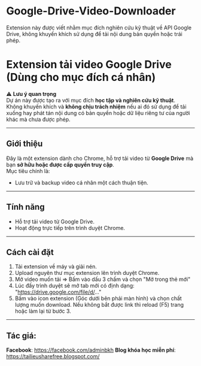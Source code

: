 # Google-Drive-Video-Downloader
Extension này được viết nhằm mục đích nghiên cứu kỹ thuật về API Google Drive, không khuyến khích sử dụng để tải nội dung bản quyền hoặc trái phép.

# Extension tải video Google Drive (Dùng cho mục đích cá nhân)

⚠️ **Lưu ý quan trọng**  
Dự án này được tạo ra với mục đích **học tập và nghiên cứu kỹ thuật**.  
Không khuyến khích và **không chịu trách nhiệm** nếu ai đó sử dụng để tải xuống hay phát tán nội dung có bản quyền hoặc dữ liệu riêng tư của người khác mà chưa được phép.

---

## Giới thiệu
Đây là một extension dành cho Chrome, hỗ trợ tải video từ **Google Drive** mà bạn **sở hữu hoặc được cấp quyền truy cập**.  
Mục tiêu chính là:
- Lưu trữ và backup video cá nhân một cách thuận tiện.  

---

## Tính năng
- Hỗ trợ tải video từ Google Drive.  
- Hoạt động trực tiếp trên trình duyệt Chrome.

---

## Cách cài đặt
1. Tải extension về máy và giải nén.
2. Upload nguyên thư mục extension lên trình duyệt Chrome.
3. Mở video muốn tải => Bấm vào dấu 3 chấm và chọn "Mở trong thẻ mới"
4. Lúc đấy trình duyệt sẽ mở tab mới có định dạng: "https://drive.google.com/file/d/..."
5. Bấm vào icon extension (Góc dưới bên phải màn hình) và chọn chất lượng muốn download. Nếu không bắt được link thì reload (F5) trang hoặc làm lại từ bước 3.

---

## Tác giá:
**Facebook**: https://facebook.com/adminbkh
**Blog khóa học miễn phí**: https://tailieusharefree.blogspot.com/

